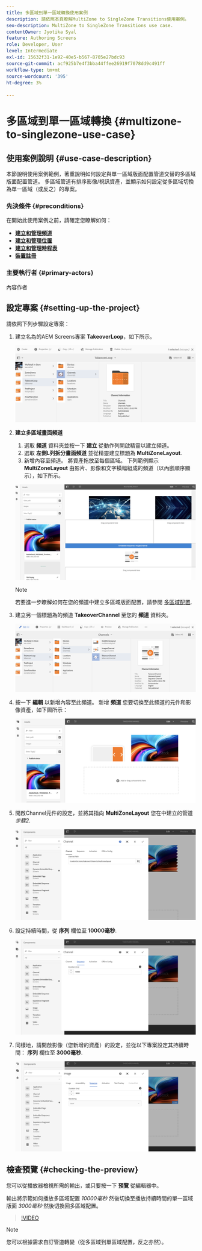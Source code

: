```yaml
---
title: 多區域到單一區域轉換使用案例
description: 請依照本頁瞭解MultiZone to SingleZone Transitions使用案例。
seo-description: MultiZone to SingleZone Transitions use case.
contentOwner: Jyotika Syal
feature: Authoring Screens
role: Developer, User
level: Intermediate
exl-id: 15632f31-1e92-40e5-b567-8705e27bdc93
source-git-commit: acf925b7e4f3bba44ffee26919f7078dd9c491ff
workflow-type: tm+mt
source-wordcount: '395'
ht-degree: 3%

---
```


# 多區域到單一區域轉換 {#multizone-to-singlezone-use-case}


## 使用案例說明 {#use-case-description}

本節說明使用案例範例，著重說明如何設定與單一區域版面配置管道交替的多區域版面配置管道。 多區域管道有排序影像/視訊資產，並顯示如何設定從多區域切換為單一區域（或反之）的專案。

### 先決條件 {#preconditions}

在開始此使用案例之前，請確定您瞭解如何：

* **[建立和管理頻道](managing-channels.md)**
* **[建立和管理位置](managing-locations.md)**
* **[建立和管理時程表](managing-schedules.md)**
* **[裝置註冊](device-registration.md)**

### 主要執行者 {#primary-actors}

內容作者

## 設定專案 {#setting-up-the-project}

請依照下列步驟設定專案：

1. 建立名為的AEM Screens專案 **TakeoverLoop**，如下所示。

   ![資產](assets/mz-to-sz1.png)


1. **建立多區域畫面頻道**

   1. 選取 **頻道** 資料夾並按一下 **建立** 從動作列開啟精靈以建立頻道。
   1. 選取 **左側L列拆分畫面頻道** 並從精靈建立標題為 **MultiZoneLayout**.
   1. 新增內容至頻道。 將資產拖放至每個區域。 下列範例顯示 **MultiZoneLayout** 由影片、影像和文字橫幅組成的頻道（以內嵌順序顯示），如下所示。

   ![資產](assets/mz-to-sz2.png)

   >[!NOTE]
   >
   >若要進一步瞭解如何在您的頻道中建立多區域版面配置，請參閱 [多區域配置](multi-zone-layout-aem-screens.md).


1. 建立另一個標題為的頻道 **TakeoverChannel** 至您的 **頻道** 資料夾。

   ![資產](assets/mz-to-sz3.png)

1. 按一下 **編輯** 以新增內容至此頻道。 新增 **頻道** 您要切換至此頻道的元件和影像資產，如下圖所示：

   ![資產](assets/mz-to-sz4.png)

1. 開啟Channel元件的設定，並將其指向 **MultiZoneLayout** 您在中建立的管道 *步驟2*.

   ![資產](assets/mz-to-sz5.png)

1. 設定持續時間，從 **序列** 欄位至 **10000毫秒**.

   ![資產](assets/mz-to-sz6.png)

1. 同樣地，請開啟影像（您新增的資產）的設定，並從以下專案設定其持續時間： **序列** 欄位至 **3000毫秒**.

   ![資產](assets/mz-to-sz7.png)

## 檢查預覽 {#checking-the-preview}

您可以從播放器檢視所需的輸出，或只要按一下 **預覽** 從編輯器中。

輸出將示範如何播放多區域配置 *10000毫秒* 然後切換至播放持續時間的單一區域版面 *3000毫秒* 然後切換回多區域配置。

>[!VIDEO](https://video.tv.adobe.com/v/30366)

>[!NOTE]
>
>您可以根據需求自訂管道轉變（從多區域到單區域配置，反之亦然）。
